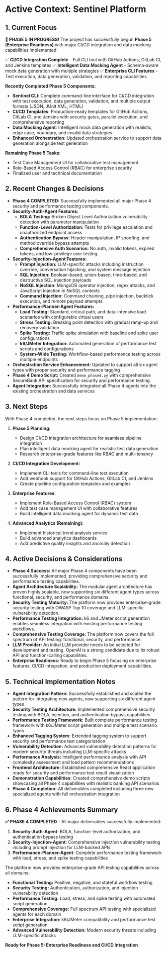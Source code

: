 # Active Context: Sentinel Platform

## 1. Current Focus

**🚀 PHASE 5 IN PROGRESS!** The project has successfully begun **Phase 5 (Enterprise Readiness)** with major CI/CD integration and data mocking capabilities implemented:

✅ **CI/CD Integration Complete** - Full CLI tool with GitHub Actions, GitLab CI, and Jenkins templates
✅ **Intelligent Data Mocking Agent** - Schema-aware mock data generation with multiple strategies
✅ **Enterprise CLI Features** - Test execution, data generation, validation, and reporting capabilities

**Recently Completed Phase 5 Components:**
- **Sentinel CLI**: Complete command-line interface for CI/CD integration with test execution, data generation, validation, and multiple output formats (JSON, JUnit XML, HTML)
- **CI/CD Templates**: Production-ready templates for GitHub Actions, GitLab CI, and Jenkins with security gates, parallel execution, and comprehensive reporting
- **Data Mocking Agent**: Intelligent mock data generation with realistic, edge case, boundary, and invalid data strategies
- **Enhanced Orchestration**: Updated orchestration service to support data generation alongside test generation

**Remaining Phase 5 Tasks:**
- Test Case Management UI for collaborative test management
- Role-Based Access Control (RBAC) for enterprise security
- Finalized user and technical documentation

## 2. Recent Changes & Decisions

- **Phase 4 COMPLETED:** Successfully implemented all major Phase 4 security and performance testing components.
- **Security-Auth-Agent Features:**
  - **BOLA Testing:** Broken Object Level Authorization vulnerability detection with parameter manipulation
  - **Function-Level Authorization:** Tests for privilege escalation and unauthorized endpoint access
  - **Authentication Bypass:** Header manipulation, IP spoofing, and method override bypass attempts
  - **Comprehensive Auth Scenarios:** No auth, invalid tokens, expired tokens, and low-privilege user testing
- **Security-Injection-Agent Features:**
  - **Prompt Injection:** LLM-specific attacks including instruction override, conversation hijacking, and system message injection
  - **SQL Injection:** Boolean-based, union-based, time-based, and destructive SQL injection payloads
  - **NoSQL Injection:** MongoDB operator injection, regex attacks, and JavaScript injection in NoSQL contexts
  - **Command Injection:** Command chaining, pipe injection, backtick execution, and remote payload attempts
- **Performance-Planner-Agent Features:**
  - **Load Testing:** Standard, critical path, and data-intensive load scenarios with configurable virtual users
  - **Stress Testing:** Breaking point detection with gradual ramp-up and recovery validation
  - **Spike Testing:** Traffic spike simulation with baseline and spike user configurations
  - **k6/JMeter Integration:** Automated generation of performance test scripts and configurations
  - **System-Wide Testing:** Workflow-based performance testing across multiple endpoints
- **Orchestration Service Enhancement:** Updated to support all six agent types with proper security and performance tagging
- **Phase 4 Demo Script:** Created `demo_phase4.py` with comprehensive SecureBank API specification for security and performance testing
- **Agent Integration:** Successfully integrated all Phase 4 agents into the existing orchestration and data services

## 3. Next Steps

With Phase 4 completed, the next steps focus on Phase 5 implementation:

1.  **Phase 5 Planning:**
    - Design CI/CD integration architecture for seamless pipeline integration
    - Plan intelligent data mocking agent for realistic test data generation
    - Research enterprise-grade features like RBAC and multi-tenancy

2.  **CI/CD Integration Development:**
    - Implement CLI tools for command-line test execution
    - Add webhook support for GitHub Actions, GitLab CI, and Jenkins
    - Create pipeline configuration templates and examples

3.  **Enterprise Features:**
    - Implement Role-Based Access Control (RBAC) system
    - Add test case management UI with collaborative features
    - Build intelligent data mocking agent for dynamic test data

4.  **Advanced Analytics (Remaining):**
    - Implement historical trend analysis service
    - Build advanced analytics dashboards
    - Add predictive quality insights and anomaly detection

## 4. Active Decisions & Considerations

- **Phase 4 Success:** All major Phase 4 components have been successfully implemented, providing comprehensive security and performance testing capabilities.
- **Agent Architecture Scalability:** The modular agent architecture has proven highly scalable, now supporting six different agent types across functional, security, and performance domains.
- **Security Testing Maturity:** The platform now provides enterprise-grade security testing with OWASP Top 10 coverage and LLM-specific vulnerability detection.
- **Performance Testing Integration:** k6 and JMeter script generation enables seamless integration with existing performance testing workflows.
- **Comprehensive Testing Coverage:** The platform now covers the full spectrum of API testing: functional, security, and performance.
- **LLM Provider:** An initial LLM provider needs to be selected for development and testing. OpenAI is a strong candidate due to its robust API and function-calling capabilities.
- **Enterprise Readiness:** Ready to begin Phase 5 focusing on enterprise features, CI/CD integration, and production deployment capabilities.

## 5. Technical Implementation Notes

- **Agent Integration Pattern:** Successfully established and scaled the pattern for integrating new agents, now supporting six different agent types
- **Security Testing Architecture:** Implemented comprehensive security testing with BOLA, injection, and authentication bypass capabilities
- **Performance Testing Framework:** Built complete performance testing framework with k6/JMeter script generation and multiple test scenario types
- **Enhanced Tagging System:** Extended tagging system to support security and performance test categorization
- **Vulnerability Detection:** Advanced vulnerability detection patterns for modern security threats including LLM-specific attacks
- **Performance Analysis:** Intelligent performance analysis with API complexity assessment and load pattern recommendations
- **Frontend Architecture:** Established comprehensive React application ready for security and performance test result visualization
- **Demonstration Capabilities:** Created comprehensive demo scripts showcasing all Phase 4 capabilities with realistic banking API scenarios
- **Phase 4 Completion:** All deliverables completed including three new specialized agents with full orchestration integration

## 6. Phase 4 Achievements Summary

**✅ PHASE 4 COMPLETED** - All major deliverables successfully implemented:

1. **Security-Auth-Agent**: BOLA, function-level authorization, and authentication bypass testing
2. **Security-Injection-Agent**: Comprehensive injection vulnerability testing including prompt injection for LLM-backed APIs
3. **Performance-Planner-Agent**: Complete performance testing framework with load, stress, and spike testing capabilities

The platform now provides enterprise-grade API testing capabilities across all domains:
- **Functional Testing:** Positive, negative, and stateful workflow testing
- **Security Testing:** Authentication, authorization, and injection vulnerability detection
- **Performance Testing:** Load, stress, and spike testing with automated script generation
- **Comprehensive Coverage:** Full spectrum API testing with specialized agents for each domain
- **Enterprise Integration:** k6/JMeter compatibility and performance test script generation
- **Advanced Vulnerability Detection:** Modern security threats including LLM-specific attacks

**Ready for Phase 5: Enterprise Readiness and CI/CD Integration**
